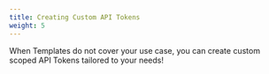 ```yaml
---
title: Creating Custom API Tokens
weight: 5
---
```


When Templates do not cover your use case, you can create custom scoped API Tokens tailored to your needs!
